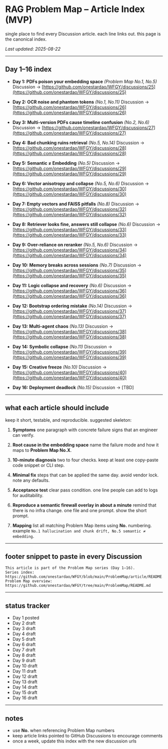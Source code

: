 # RAG Problem Map – Article Index (MVP)

single place to find every Discussion article. each line links out. this page is the canonical index.

*Last updated: 2025-08-22*

---

## Day 1–16 index

* **Day 1: PDFs poison your embedding space** *(Problem Map No.1, No.5)*
  Discussion → [https://github.com/onestardao/WFGY/discussions/25](https://github.com/onestardao/WFGY/discussions/25)

* **Day 2: OCR noise and phantom tokens** *(No.1, No.11)*
  Discussion → [https://github.com/onestardao/WFGY/discussions/26](https://github.com/onestardao/WFGY/discussions/26)

* **Day 3: Multi-version PDFs cause timeline confusion** *(No.2, No.6)*
  Discussion → [https://github.com/onestardao/WFGY/discussions/27](https://github.com/onestardao/WFGY/discussions/27)

* **Day 4: Bad chunking ruins retrieval** *(No.5, No.14)*
  Discussion → [https://github.com/onestardao/WFGY/discussions/28](https://github.com/onestardao/WFGY/discussions/28)

* **Day 5: Semantic ≠ Embedding** *(No.5)*
  Discussion → [https://github.com/onestardao/WFGY/discussions/29](https://github.com/onestardao/WFGY/discussions/29)

* **Day 6: Vector anisotropy and collapse** *(No.5, No.6)*
  Discussion → [https://github.com/onestardao/WFGY/discussions/30](https://github.com/onestardao/WFGY/discussions/30)

* **Day 7: Empty vectors and FAISS pitfalls** *(No.8)*
  Discussion → [https://github.com/onestardao/WFGY/discussions/32](https://github.com/onestardao/WFGY/discussions/32)

* **Day 8: Retriever looks fine, answers still collapse** *(No.6)*
  Discussion → [https://github.com/onestardao/WFGY/discussions/33](https://github.com/onestardao/WFGY/discussions/33)

* **Day 9: Over-reliance on reranker** *(No.5, No.6)*
  Discussion → [https://github.com/onestardao/WFGY/discussions/34](https://github.com/onestardao/WFGY/discussions/34)

* **Day 10: Memory breaks across sessions** *(No.7)*
  Discussion → [https://github.com/onestardao/WFGY/discussions/35](https://github.com/onestardao/WFGY/discussions/35)

* **Day 11: Logic collapse and recovery** *(No.6)*
  Discussion → [https://github.com/onestardao/WFGY/discussions/36](https://github.com/onestardao/WFGY/discussions/36)

* **Day 12: Bootstrap ordering mistake** *(No.14)*
  Discussion  → [https://github.com/onestardao/WFGY/discussions/37](https://github.com/onestardao/WFGY/discussions/37)

* **Day 13: Multi-agent chaos** *(No.13)*
  Discussion →  [https://github.com/onestardao/WFGY/discussions/38](https://github.com/onestardao/WFGY/discussions/38)

* **Day 14: Symbolic collapse** *(No.11)*
  Discussion → [https://github.com/onestardao/WFGY/discussions/39](https://github.com/onestardao/WFGY/discussions/39)

* **Day 15: Creative freeze** *(No.10)*
  Discussion → [https://github.com/onestardao/WFGY/discussions/40](https://github.com/onestardao/WFGY/discussions/40)


* **Day 16: Deployment deadlock** *(No.15)*
  Discussion → \[TBD]

---

## what each article should include

keep it short, testable, and reproducible. suggested skeleton:

1. **Symptoms**
   one paragraph with concrete failure signs that an engineer can verify.

2. **Root cause in the embedding space**
   name the failure mode and how it maps to **Problem Map No.X**.

3. **10-minute diagnosis**
   two to four checks. keep at least one copy-paste code snippet or CLI step.

4. **Minimal fix**
   steps that can be applied the same day. avoid vendor lock. note any defaults.

5. **Acceptance test**
   clear pass condition. one line people can add to logs for auditability.

6. **Reproduce a semantic firewall overlay in about a minute**
   remind that there is no infra change. one file and one prompt. show the short prompt.

7. **Mapping**
   list all matching Problem Map items using **No.** numbering. example
   `No.1 hallucination and chunk drift, No.5 semantic ≠ embedding`.

---

## footer snippet to paste in every Discussion

```
This article is part of the Problem Map series (Day 1–16).
Series index: https://github.com/onestardao/WFGY/blob/main/ProblemMap/article/README.md
Problem Map overview: https://github.com/onestardao/WFGY/tree/main/ProblemMap/README.md
```

---

## status tracker

* Day 1 posted
* Day 2 draft
* Day 3 draft
* Day 4 draft
* Day 5 draft
* Day 6 draft
* Day 7 draft
* Day 8 draft
* Day 9 draft
* Day 10 draft
* Day 11 draft
* Day 12 draft
* Day 13 draft
* Day 14 draft
* Day 15 draft
* Day 16 draft

---

## notes

* use **No.** when referencing Problem Map numbers
* keep article links pointed to GitHub Discussions to encourage comments
* once a week, update this index with the new discussion urls

